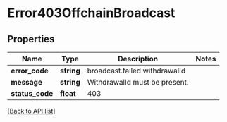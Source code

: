 # Error403OffchainBroadcast

## Properties

Name | Type | Description | Notes
------------ | ------------- | ------------- | -------------
**error_code** | **string** | broadcast.failed.withdrawalId |
**message** | **string** | WithdrawalId must be present. |
**status_code** | **float** | 403 |

[[Back to API list]](../../README.md#api-endpoints)
